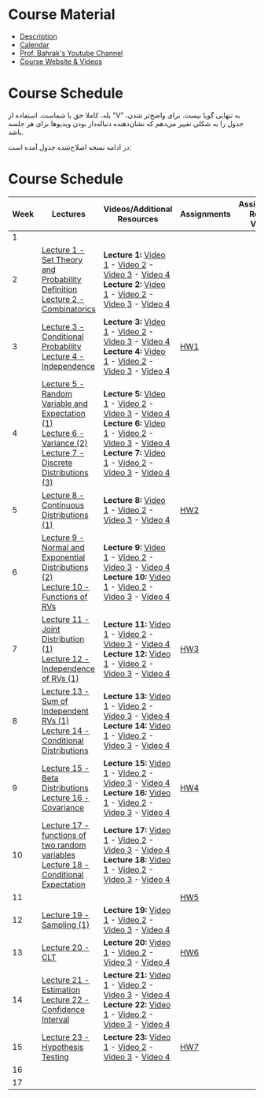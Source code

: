 # Course Material

- [Description](Description.pdf)
- [Calendar](https://docs.google.com/spreadsheets/d/1HTe-gUrYX_R5s-8-WjU9oW4u_WmjmP_KBd7EY0c4CjM/edit?usp=sharing)
- [Prof. Bahrak's Youtube Channel](https://www.youtube.com/@BahrakCourses)
- [Course Website & Videos](https://openbookshelf.github.io/ProbStat/#/)

# Course Schedule

بله، کاملا حق با شماست. استفاده از "V" به تنهایی گویا نیست. برای واضح‌تر شدن، جدول را به شکلی تغییر می‌دهم که نشان‌دهنده دنباله‌دار بودن ویدیوها برای هر جلسه باشد.

در ادامه نسخه اصلاح‌شده جدول آمده است:

# Course Schedule

| Week | Lectures | Videos/Additional Resources | Assignments | Assignments Related Videos |
|------|-----|-----|-----|-----|
| 1 | | | | |
| 2 | [Lecture 1 - Set Theory and Probability Definition](https://www.google.com/search?q=lectures/Lecture%25201%2520-%2520Set%2520Theory%2520and%2520Probability%2520Definition.pdf) <br> [Lecture 2 - Combinatorics](https://www.google.com/search?q=lectures/Lecture%25202%2520-%2520Combinatorics.pdf) | **Lecture 1:** [Video 1](https://openbookshelf.github.io/ProbStat/#/lectures/1/0) - [Video 2](https://openbookshelf.github.io/ProbStat/#/lectures/1/1) - [Video 3](https://www.google.com/search?q=https://openbookshelf.github.io/ProbStat/%23/lectures/1/2) - [Video 4](https://www.google.com/search?q=https://openbookshelf.github.io/ProbStat/%23/lectures/1/3) <br> **Lecture 2:** [Video 1](https://www.google.com/search?q=https://openbookshelf.github.io/ProbStat/%23/lectures/2/0) - [Video 2](https://www.google.com/search?q=https://openbookshelf.github.io/ProbStat/%23/lectures/2/1) - [Video 3](https://www.google.com/search?q=https://openbookshelf.github.io/ProbStat/%23/lectures/2/2) - [Video 4](https://www.google.com/search?q=https://openbookshelf.github.io/ProbStat/%23/lectures/2/3) | | |
| 3 | [Lecture 3 - Conditional Probability](https://www.google.com/search?q=lectures/Lecture%25203%2520-%2520Conditional%2520Probability.pdf) <br> [Lecture 4 - Independence](https://www.google.com/search?q=lectures/Lecture%25204%2520-%2520Independence.pdf) | **Lecture 3:** [Video 1](https://www.google.com/search?q=https://openbookshelf.github.io/ProbStat/%23/lectures/3/0) - [Video 2](https://www.google.com/search?q=https://openbookshelf.github.io/ProbStat/%23/lectures/3/1) - [Video 3](https://www.google.com/search?q=https://openbookshelf.github.io/ProbStat/%23/lectures/3/2) - [Video 4](https://www.google.com/search?q=https://openbookshelf.github.io/ProbStat/%23/lectures/3/3) <br> **Lecture 4:** [Video 1](https://www.google.com/search?q=https://openbookshelf.github.io/ProbStat/%23/lectures/4/0) - [Video 2](https://www.google.com/search?q=https://openbookshelf.github.io/ProbStat/%23/lectures/4/1) - [Video 3](https://www.google.com/search?q=https://openbookshelf.github.io/ProbStat/%23/lectures/4/2) - [Video 4](https://www.google.com/search?q=https://openbookshelf.github.io/ProbStat/%23/lectures/4/3) | [HW1](https://www.google.com/search?q=Assignments/HW1) | |
| 4 | [Lecture 5 - Random Variable and Expectation (1)](https://www.google.com/search?q=lectures/Lecture%25205%2520-%2520Random%2520Variable%2520and%2520Expectation%2520\(1\).pdf) <br> [Lecture 6 - Variance (2)](https://www.google.com/search?q=lectures/Lecture%25206%2520-%2520Variance%2520\(2\).pdf) <br> [Lecture 7 - Discrete Distributions (3)](https://www.google.com/search?q=lectures/Lecture%25207%2520-%2520Discrete%2520Distributions%2520\(3\).pdf) | **Lecture 5:** [Video 1](https://www.google.com/search?q=https://openbookshelf.github.io/ProbStat/%23/lectures/5/0) - [Video 2](https://www.google.com/search?q=https://openbookshelf.github.io/ProbStat/%23/lectures/5/1) - [Video 3](https://www.google.com/search?q=https://openbookshelf.github.io/ProbStat/%23/lectures/5/2) - [Video 4](https://www.google.com/search?q=https://openbookshelf.github.io/ProbStat/%23/lectures/5/3) <br> **Lecture 6:** [Video 1](https://www.google.com/search?q=https://openbookshelf.github.io/ProbStat/%23/lectures/6/0) - [Video 2](https://www.google.com/search?q=https://openbookshelf.github.io/ProbStat/%23/lectures/6/1) - [Video 3](https://www.google.com/search?q=https://openbookshelf.github.io/ProbStat/%23/lectures/6/2) - [Video 4](https://www.google.com/search?q=https://openbookshelf.github.io/ProbStat/%23/lectures/6/3) <br> **Lecture 7:** [Video 1](https://www.google.com/search?q=https://openbookshelf.github.io/ProbStat/%23/lectures/7/0) - [Video 2](https://www.google.com/search?q=https://openbookshelf.github.io/ProbStat/%23/lectures/7/1) - [Video 3](https://www.google.com/search?q=https://openbookshelf.github.io/ProbStat/%23/lectures/7/2) - [Video 4](https://www.google.com/search?q=https://openbookshelf.github.io/ProbStat/%23/lectures/7/3) | | |
| 5 | [Lecture 8 - Continuous Distributions (1)](https://www.google.com/search?q=lectures/Lecture%25208%2520-%2520Continuous%2520Distributions%2520\(1\).pdf) | **Lecture 8:** [Video 1](https://www.google.com/search?q=https://openbookshelf.github.io/ProbStat/%23/lectures/8/0) - [Video 2](https://www.google.com/search?q=https://openbookshelf.github.io/ProbStat/%23/lectures/8/1) - [Video 3](https://www.google.com/search?q=https://openbookshelf.github.io/ProbStat/%23/lectures/8/2) - [Video 4](https://www.google.com/search?q=https://openbookshelf.github.io/ProbStat/%23/lectures/8/3) | [HW2](https://www.google.com/search?q=Assignments/HW2) | |
| 6 | [Lecture 9 - Normal and Exponential Distributions (2)](https://www.google.com/search?q=lectures/Lecture%25209%2520-%2520Normal%2520and%2520Exponential%2520Distributions%2520\(2\).pdf) <br> [Lecture 10 - Functions of RVs](https://www.google.com/search?q=lectures/Lecture%252010%2520-%2520Functions%2520of%2520RVs.pdf) | **Lecture 9:** [Video 1](https://www.google.com/search?q=https://openbookshelf.github.io/ProbStat/%23/lectures/9/0) - [Video 2](https://www.google.com/search?q=https://openbookshelf.github.io/ProbStat/%23/lectures/9/1) - [Video 3](https://www.google.com/search?q=https://openbookshelf.github.io/ProbStat/%23/lectures/9/2) - [Video 4](https://www.google.com/search?q=https://openbookshelf.github.io/ProbStat/%23/lectures/9/3) <br> **Lecture 10:** [Video 1](https://www.google.com/search?q=https://openbookshelf.github.io/ProbStat/%23/lectures/10/0) - [Video 2](https://www.google.com/search?q=https://openbookshelf.github.io/ProbStat/%23/lectures/10/1) - [Video 3](https://www.google.com/search?q=https://openbookshelf.github.io/ProbStat/%23/lectures/10/2) - [Video 4](https://www.google.com/search?q=https://openbookshelf.github.io/ProbStat/%23/lectures/10/3) | | |
| 7 | [Lecture 11 - Joint Distribution (1)](https://www.google.com/search?q=lectures/Lecture%252011%2520-%2520Joint%2520Distribution%2520\(1\).pdf) <br> [Lecture 12 - Independence of RVs (1)](https://www.google.com/search?q=lectures/Lecture%252012%2520-%2520Independence%2520of%2520RVs%2520\(1\).pdf) | **Lecture 11:** [Video 1](https://www.google.com/search?q=https://openbookshelf.github.io/ProbStat/%23/lectures/11/0) - [Video 2](https://www.google.com/search?q=https://openbookshelf.github.io/ProbStat/%23/lectures/11/1) - [Video 3](https://www.google.com/search?q=https://openbookshelf.github.io/ProbStat/%23/lectures/11/2) - [Video 4](https://www.google.com/search?q=https://openbookshelf.github.io/ProbStat/%23/lectures/11/3) <br> **Lecture 12:** [Video 1](https://www.google.com/search?q=https://openbookshelf.github.io/ProbStat/%23/lectures/12/0) - [Video 2](https://www.google.com/search?q=https://openbookshelf.github.io/ProbStat/%23/lectures/12/1) - [Video 3](https://www.google.com/search?q=https://openbookshelf.github.io/ProbStat/%23/lectures/12/2) - [Video 4](https://www.google.com/search?q=https://openbookshelf.github.io/ProbStat/%23/lectures/12/3) | [HW3](https://www.google.com/search?q=Assignments/HW3) | |
| 8 | [Lecture 13 - Sum of Independent RVs (1)](https://www.google.com/search?q=lectures/Lecture%252013%2520-%2520Sum%2520of%2520Independent%2520RVs%2520\(1\).pdf) <br> [Lecture 14 - Conditional Distributions](https://www.google.com/search?q=lectures/Lecture%252014%2520-%2520Conditional%2520Distributions.pdf) | **Lecture 13:** [Video 1](https://www.google.com/search?q=https://openbookshelf.github.io/ProbStat/%23/lectures/13/0) - [Video 2](https://www.google.com/search?q=https://openbookshelf.github.io/ProbStat/%23/lectures/13/1) - [Video 3](https://www.google.com/search?q=https://openbookshelf.github.io/ProbStat/%23/lectures/13/2) - [Video 4](https://www.google.com/search?q=https://openbookshelf.github.io/ProbStat/%23/lectures/13/3) <br> **Lecture 14:** [Video 1](https://www.google.com/search?q=https://openbookshelf.github.io/ProbStat/%23/lectures/14/0) - [Video 2](https://www.google.com/search?q=https://openbookshelf.github.io/ProbStat/%23/lectures/14/1) - [Video 3](https://www.google.com/search?q=https://openbookshelf.github.io/ProbStat/%23/lectures/14/2) - [Video 4](https://www.google.com/search?q=https://openbookshelf.github.io/ProbStat/%23/lectures/14/3) | | |
| 9 | [Lecture 15 - Beta Distributions](https://www.google.com/search?q=lectures/Lecture%252015%2520-%2520Beta%2520Distributions.pdf) <br> [Lecture 16 - Covariance](https://www.google.com/search?q=lectures/Lecture%252016%2520-%2520Covariance.pdf) | **Lecture 15:** [Video 1](https://www.google.com/search?q=https://openbookshelf.github.io/ProbStat/%23/lectures/15/0) - [Video 2](https://www.google.com/search?q=https://openbookshelf.github.io/ProbStat/%23/lectures/15/1) - [Video 3](https://www.google.com/search?q=https://openbookshelf.github.io/ProbStat/%23/lectures/15/2) - [Video 4](https://www.google.com/search?q=https://openbookshelf.github.io/ProbStat/%23/lectures/15/3) <br> **Lecture 16:** [Video 1](https://www.google.com/search?q=https://openbookshelf.github.io/ProbStat/%23/lectures/16/0) - [Video 2](https://www.google.com/search?q=https://openbookshelf.github.io/ProbStat/%23/lectures/16/1) - [Video 3](https://www.google.com/search?q=https://openbookshelf.github.io/ProbStat/%23/lectures/16/2) - [Video 4](https://www.google.com/search?q=https://openbookshelf.github.io/ProbStat/%23/lectures/16/3) | [HW4](https://www.google.com/search?q=Assignments/HW4) | |
| 10 | [Lecture 17 - functions of two random variables](https://www.google.com/search?q=lectures/Lecture%252017%2520-%2520functions%2520of%2520two%2520random%2520variables.pdf) <br> [Lecture 18 - Conditional Expectation](https://www.google.com/search?q=lectures/Lecture%252018%2520-%2520Conditional%2520Expectation.pdf) | **Lecture 17:** [Video 1](https://www.google.com/search?q=https://openbookshelf.github.io/ProbStat/%23/lectures/17/0) - [Video 2](https://www.google.com/search?q=https://openbookshelf.github.io/ProbStat/%23/lectures/17/1) - [Video 3](https://www.google.com/search?q=https://openbookshelf.github.io/ProbStat/%23/lectures/17/2) - [Video 4](https://www.google.com/search?q=https://openbookshelf.github.io/ProbStat/%23/lectures/17/3) <br> **Lecture 18:** [Video 1](https://www.google.com/search?q=https://openbookshelf.github.io/ProbStat/%23/lectures/18/0) - [Video 2](https://www.google.com/search?q=https://openbookshelf.github.io/ProbStat/%23/lectures/18/1) - [Video 3](https://www.google.com/search?q=https://openbookshelf.github.io/ProbStat/%23/lectures/18/2) - [Video 4](https://www.google.com/search?q=https://openbookshelf.github.io/ProbStat/%23/lectures/18/3) | | |
| 11 | | | [HW5](https://www.google.com/search?q=Assignments/HW5) | |
| 12 | [Lecture 19 - Sampling (1)](https://www.google.com/search?q=lectures/Lecture%252019%2520-%2520Sampling%2520\(1\).pdf) | **Lecture 19:** [Video 1](https://www.google.com/search?q=https://openbookshelf.github.io/ProbStat/%23/lectures/19/0) - [Video 2](https://www.google.com/search?q=https://openbookshelf.github.io/ProbStat/%23/lectures/19/1) - [Video 3](https://www.google.com/search?q=https://openbookshelf.github.io/ProbStat/%23/lectures/19/2) - [Video 4](https://www.google.com/search?q=https://openbookshelf.github.io/ProbStat/%23/lectures/19/3) | | |
| 13 | [Lecture 20 - CLT](https://www.google.com/search?q=lectures/Lecture%252020%2520-%2520CLT.pdf) | **Lecture 20:** [Video 1](https://www.google.com/search?q=https://openbookshelf.github.io/ProbStat/%23/lectures/20/0) - [Video 2](https://www.google.com/search?q=https://openbookshelf.github.io/ProbStat/%23/lectures/20/1) - [Video 3](https://www.google.com/search?q=https://openbookshelf.github.io/ProbStat/%23/lectures/20/2) - [Video 4](https://www.google.com/search?q=https://openbookshelf.github.io/ProbStat/%23/lectures/20/3) | [HW6](https://www.google.com/search?q=Assignments/HW6) | |
| 14 | [Lecture 21 - Estimation](https://www.google.com/search?q=lectures/Lecture%252021%2520-%2520Estimation.pdf) <br> [Lecture 22 - Confidence Interval](https://www.google.com/search?q=lectures/Lecture%252022%2520-%2520Confidence%2520Interval.pdf) | **Lecture 21:** [Video 1](https://www.google.com/search?q=https://openbookshelf.github.io/ProbStat/%23/lectures/21/0) - [Video 2](https://www.google.com/search?q=https://openbookshelf.github.io/ProbStat/%23/lectures/21/1) - [Video 3](https://www.google.com/search?q=https://openbookshelf.github.io/ProbStat/%23/lectures/21/2) - [Video 4](https://www.google.com/search?q=https://openbookshelf.github.io/ProbStat/%23/lectures/21/3) <br> **Lecture 22:** [Video 1](https://www.google.com/search?q=https://openbookshelf.github.io/ProbStat/%23/lectures/22/0) - [Video 2](https://www.google.com/search?q=https://openbookshelf.github.io/ProbStat/%23/lectures/22/1) - [Video 3](https://www.google.com/search?q=https://openbookshelf.github.io/ProbStat/%23/lectures/22/2) - [Video 4](https://www.google.com/search?q=https://openbookshelf.github.io/ProbStat/%23/lectures/22/3) | | |
| 15 | [Lecture 23 - Hypothesis Testing](https://www.google.com/search?q=lectures/Lecture%252023%2520-%2520Hypothesis%2520Testing.pdf) | **Lecture 23:** [Video 1](https://www.google.com/search?q=https://openbookshelf.github.io/ProbStat/%23/lectures/23/0) - [Video 2](https://www.google.com/search?q=https://openbookshelf.github.io/ProbStat/%23/lectures/23/1) - [Video 3](https://www.google.com/search?q=https://openbookshelf.github.io/ProbStat/%23/lectures/23/2) - [Video 4](https://www.google.com/search?q=https://openbookshelf.github.io/ProbStat/%23/lectures/23/3) | [HW7](https://www.google.com/search?q=Assignments/HW7) | |
| 16 | | | | |
| 17 | | | | |